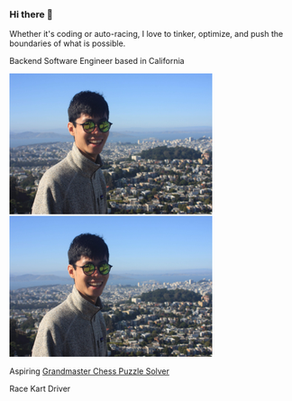 ### Hi there 👋

<!--
**zhangj150/zhangj150** is a ✨ _special_ ✨ repository because its `README.md` (this file) appears on your GitHub profile.

Here are some ideas to get you started:

- 🔭 I’m currently working on ...
- 🌱 I’m currently learning ...
- 👯 I’m looking to collaborate on ...
- 🤔 I’m looking for help with ...
- 💬 Ask me about ...
- 📫 How to reach me: ...
- 😄 Pronouns: ...
- ⚡ Fun fact: ...
-->

Whether it's coding or auto-racing, I love to tinker, optimize, and push the boundaries of what is possible.

Backend Software Engineer based in California

<img src="https://github.com/zhangj150/zhangj150/blob/master/picOfMETwinPeaks.JPG" width="360" height="250"/> <img src="https://github.com/zhangj150/zhangj150/blob/master/picOfMETwinPeaks.JPG" width="360" height="250"/>

Aspiring [Grandmaster Chess Puzzle Solver](https://lichess.org/@/zhangj150)

Race Kart Driver
